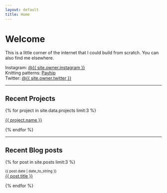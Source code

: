 ```yaml
---
layout: default
title: Home
---
```


# Welcome


This is a little corner of the internet that I could build from scratch. You can also find me elsewhere.

Instagram: [@{{ site.owner.instagram }}](https://www.instagram.com/pipernell/)<br>
Knitting patterns: [Payhip](https://www.payhip.com/PiperNell)<br>
Twitter: [@{{ site.owner.twitter }}](https://twitter.com/sminliwu)

<hr>

## Recent Projects
{% for project in site.data.projects limit:3 %}

  <p><a href="{{ project.link }}">{{ project.name }}</a></p>

{% endfor %}

<hr>

## Recent Blog posts
{% for post in site.posts limit:3 %}

  <small>{{ post.date | date_to_string }}</small><br>
  <a href="{{ post.url }}">{{ post.title }}</a>

{% endfor %}